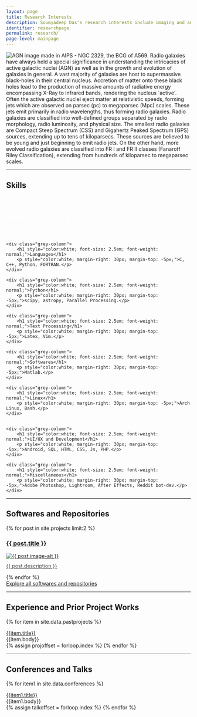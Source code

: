 ```yaml
---
layout: page
title: Research Interests
description: Soumyadeep Das's research interests include imaging and analysis of AGN radio interferometric data. He is skilled in CASA, AIPS, and proficient in Python and C.
identifier: researchpage
permalink: research/
page-level: mainpage
---
```

<p><span class="image left">
    <picture>
            <source data-srcset="{{ 'assets/images/fr1-public.webp' | absolute_url }}" type="image/webp" >
            <source data-srcset="{{ 'assets/images/fr1-public.jpg' | absolute_url }}" type="image/jpeg" > 
            <img src="{{ 'assets/images/fr1-public-thumb.jpg' | absolute_url }}" alt="AGN image made in AIPS - NGC 2329, the BCG of A569." data-src="{{ 'assets/images/fr1-public.jpg' | absolute_url }}"  class="lazyload" />
          </picture>
</span>
Radio galaxies have always held a special significance in understanding the intricacies of active galactic nuclei (AGN) as well as in the growth and evolution of galaxies in general. A vast majority of galaxies are host to supermassive black-holes in their central nucleus. Accretion of matter onto these black holes lead to the production of massive amounts of radiative energy encompassing X-Ray to infrared bands, rendering the nucleus `active'. Often the active galactic nuclei eject matter at relativistic speeds, forming jets which are observed on parsec (pc) to megaparsec (Mpc) scales. These jets emit primarily in radio wavelengths, thus forming radio galaxies. Radio galaxies are classified into well-defined groups separated by radio morphology, radio luminosity, and physical size. The smallest radio galaxies are Compact Steep Spectrum (CSS) and Gigahertz Peaked Spectrum (GPS) sources, extending up to tens of kiloparsecs. These sources are believed to be young and just beginning to emit radio jets. On the other hand, more evolved radio galaxies are classified into FR I and FR II classes (Fanaroff Riley Classification), extending from hundreds of kiloparsec to megaparsec scales.</p>
<hr>

## Skills

<div class="grey-row">
    <div class="grey-column">
        <h1 style="color:white; font-size: 2.5em; font-weight: normal;">Astronomy</h1>
        <p style="color:white; margin-right: 30px; margin-top: -5px;">AIPS, CASA, SaoImage DS9.</p>
    </div>

    <div class="grey-column">
        <h1 style="color:white; font-size: 2.5em; font-weight: normal;">Languages</h1>
        <p style="color:white; margin-right: 30px; margin-top: -5px;">C, C++, Python, FORTRAN.</p>
    </div>

    <div class="grey-column">
        <h1 style="color:white; font-size: 2.5em; font-weight: normal;">Python</h1>
        <p style="color:white; margin-right: 30px; margin-top: -5px;">scipy, astropy, Parallel Processing.</p>
    </div>

    <div class="grey-column">
        <h1 style="color:white; font-size: 2.5em; font-weight: normal;">Text Processing</h1>
        <p style="color:white; margin-right: 30px; margin-top: -5px;">Latex, Vim.</p>
    </div>

    <div class="grey-column">
        <h1 style="color:white; font-size: 2.5em; font-weight: normal;">Softwares</h1>
        <p style="color:white; margin-right: 30px; margin-top: -5px;">Matlab.</p>
    </div>

    <div class="grey-column">
        <h1 style="color:white; font-size: 2.5em; font-weight: normal;">Linux</h1>
        <p style="color:white; margin-right: 30px; margin-top: -5px;">Arch Linux, Bash.</p>
    </div>


    <div class="grey-column">
        <h1 style="color:white; font-size: 2.5em; font-weight: normal;">UI/UX and Development</h1>
        <p style="color:white; margin-right: 30px; margin-top: -5px;">Android, SQL, HTML, CSS, Js, PHP.</p>
    </div>
    
    <div class="grey-column">
        <h1 style="color:white; font-size: 2.5em; font-weight: normal;">Miscellaneous</h1>
        <p style="color:white; margin-right: 30px; margin-top: -5px;">Adobe Photoshop, Lightroom, After Effects, Reddit bot-dev.</p>
    </div>

</div>

<hr>

## Softwares and Repositories

<div  class="posts">
{% for post in site.projects limit:2 %}
<article>
    <a href="{{ post.url | absolute_url }}"><h3>{{ post.title }}</h3></a>
            <a href="{{ post.url | absolute_url }}" class="image">
                <picture>
                <source data-srcset="{{ post.image-webp | absolute_url }}" type="image/webp" >
                <source data-srcset="{{ post.image | absolute_url }}" type="image/jpeg" > 
                <img src="{{ post.image-thumb | absolute_url }}" alt="{{ post.image-alt }}" data-src="{{ post.image | absolute_url }}"  class="lazyload" />
                </picture> 
                <p style="margin-top: 10px; color: #444444;">{{ post.description }}</p>
            </a>
        </article>
  {% endfor %}
</div>
<a href="{{ 'repos' | absolute_url }}" class="button special icon fa-code">Explore all softwares and repositories</a>

<hr>

## Experience and Prior Project Works

{% for item in site.data.pastprojects %}
<div class="panel">
<div class="panel-heading noline" data-toggle="{{forloop.index}}">     
<img alt="" class="panel-heading-question" data-toggle="{{forloop.index}}" src="{{ 'assets/images/circle-icon.png' | absolute_url }}"><a data-toggle="{{forloop.index}}" href="javascript:void(0)">{{item.title}}</a>
</div>
<div class="panel-body hidden-element" data-body="{{forloop.index}}"> 
{{item.body}} 
</div>
</div>
{% assign projoffset = forloop.index %}
{% endfor %}
<hr> 

## Conferences and Talks

{% for item1 in site.data.conferences %}
<div class="panel">
<div class="panel-heading" data-toggle="{{ forloop.index | plus: projoffset }}">     
<img alt="" class="panel-heading-question" data-toggle="{{ forloop.index  | plus: projoffset }}" src="{{ 'assets/images/circle-icon.png' | absolute_url }}"><a data-toggle="{{ forloop.index | plus: projoffset }}" href="javascript:void(0)">{{item1.title}}</a>
</div>
<div class="panel-body hidden-element" data-body="{{forloop.index | plus: projoffset }}"> 
{{item1.body}} 
</div>
</div>
{% assign talkoffset = forloop.index %}
{% endfor %}
